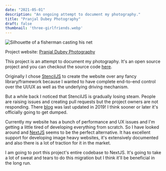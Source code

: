 ```yaml
---
date: "2021-05-01"
description: "An ongoing attempt to document my photography."
title: "Pranjal Dubey Photography"
draft: false
thumbnail: 'three-girlfriends.webp'
---
```


<div class="post-image-wrapper post-top-image-wrapper">
  <img src="/images/pranjal-dubey-photography-thumb.webp" class="post-image" alt="Silhouette of a fisherman casting his net" />
</div>

Project website: [Pranjal Dubey Photography](https://pranjaldubey.photography "Pranjal Dubey Photography")

This project is an attempt to document my photography. It's an open source project and you can checkout the source code [here](https://github.com/pranjalworm/click "Source code of Pranjal Dubey Photography").

Originally I chose [StencilJS](https://https://stenciljs.com/ "StencilJS") to create the website over any fancy library/framework because I wanted to have complete end-to-end control over the UI/UX as well as the underlying driving mechanism.

But a while back I noticed that StencilJS is gradually losing steam. People are raising issues and creating pull requests but the project owners are not responding. There [blog](https://stenciljs.com/blog "StencilJS Blog") was last updated in 2019! I think sooner or later it's officially going to get dumped.

Currently my website has a bunch of performance and UX issues and I'm getting a little tired of developing everything from scratch. So I have looked around and [NextJS](https://nextjs.org/ "NextJS") seems to be the perfect alternative. It has excellent support for developing image heavy websites, it's extensively documented and also there is a lot of traction for it in the market.

I am going to port this project's entire codebase to NextJS. It's going to take a lot of sweat and tears to do this migration but I think it'll be beneficial in the long run. 